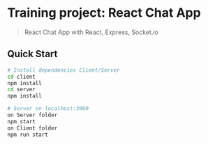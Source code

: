 # Training project: React Chat App

> React Chat App with React, Express, Socket.io

## Quick Start

```bash
# Install dependencies Client/Server 
cd client
npm install
cd server
npm install

# Server on localhost:3000
on Server folder 
npm start
on Client folder
npm run start
```